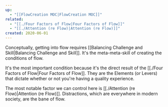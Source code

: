 ```yaml
---
up:
  - "[[FlowCreation MOC|FlowCreation MOC]]"
related:
  - "[[./Four Factors of Flow|Four Factors of Flow]]"
  - "[[./Attention (re Flow)|Attention (re Flow)]]"
created: 2020-06-01
---
```

Conceptually, getting into flow requires [[Balancing Challenge and Skill|Balancing Challenge and Skill]]. It's the meta-meta-skill of creating the conditions of flow.

It's the most important condition because it's the direct result of the [[./Four Factors of Flow|Four Factors of Flow]]. They are the Elements (or Levers) that dictate whether or not you're having a quality experience.

The most notable factor we can control here is [[./Attention (re Flow)|Attention (re Flow)]]. Distractions, which are everywhere in modern society, are the bane of flow. 
